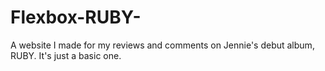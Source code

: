# Flexbox-RUBY-

A website I made for my reviews and comments on Jennie's debut album, RUBY. 
It's just a basic one.
